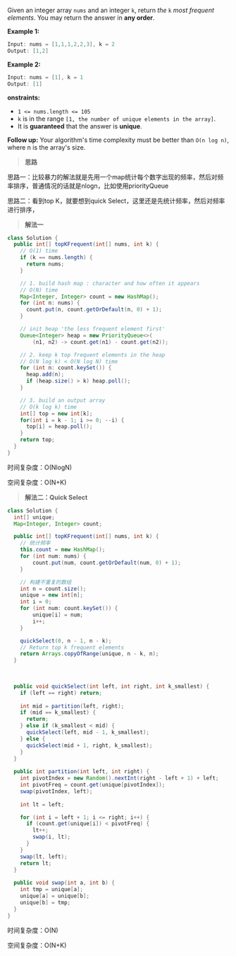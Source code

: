Given an integer array `nums` and an integer `k`, return *the* `k` *most frequent elements*. You may return the answer in **any order**.

**Example 1:**

```java
Input: nums = [1,1,1,2,2,3], k = 2
Output: [1,2]
```

**Example 2:**

```java
Input: nums = [1], k = 1
Output: [1]
```

**onstraints:**

- `1 <= nums.length <= 105`
- `k` is in the range `[1, the number of unique elements in the array]`.
- It is **guaranteed** that the answer is **unique**.

**Follow up:** Your algorithm's time complexity must be better than `O(n log n)`, where n is the array's size.

> **思路**

思路一：比较暴力的解法就是先用一个map统计每个数字出现的频率，然后对频率排序，普通情况的话就是nlogn，比如使用priorityQueue

思路二：看到top K，就要想到quick Select，这里还是先统计频率，然后对频率进行排序，



> **解法一**

```java
class Solution {
  public int[] topKFrequent(int[] nums, int k) {
    // O(1) time
    if (k == nums.length) {
      return nums;
    }

    // 1. build hash map : character and how often it appears
    // O(N) time
    Map<Integer, Integer> count = new HashMap();
    for (int n: nums) {
      count.put(n, count.getOrDefault(n, 0) + 1);
    }

    // init heap 'the less frequent element first'
    Queue<Integer> heap = new PriorityQueue<>(
        (n1, n2) -> count.get(n1) - count.get(n2));

    // 2. keep k top frequent elements in the heap
    // O(N log k) < O(N log N) time
    for (int n: count.keySet()) {
      heap.add(n);
      if (heap.size() > k) heap.poll();    
    }

    // 3. build an output array
    // O(k log k) time
    int[] top = new int[k];
    for(int i = k - 1; i >= 0; --i) {
      top[i] = heap.poll();
    }
    return top;
  }
}
```

时间复杂度：O(NlogN)

空间复杂度：O(N+K)

> **解法二：Quick Select**

```java
class Solution {
  int[] unique;
  Map<Integer, Integer> count;

  public int[] topKFrequent(int[] nums, int k) {
    // 统计频率
    this.count = new HashMap();
    for (int num: nums) {
        count.put(num, count.getOrDefault(num, 0) + 1);
    }

    // 构建不重复的数组
    int n = count.size();
    unique = new int[n]; 
    int i = 0;
    for (int num: count.keySet()) {
        unique[i] = num;
        i++;
    }

    quickSelect(0, n - 1, n - k);
    // Return top k frequent elements
    return Arrays.copyOfRange(unique, n - k, n);
  }
  
  

  public void quickSelect(int left, int right, int k_smallest) { 
    if (left == right) return;
    
    int mid = partition(left, right);
    if (mid == k_smallest) {
      return;    
    } else if (k_smallest < mid) {
      quickSelect(left, mid - 1, k_smallest);     
    } else {
      quickSelect(mid + 1, right, k_smallest);  
    }
  }
  
  public int partition(int left, int right) {
    int pivotIndex = new Random().nextInt(right - left + 1) + left;
    int pivotFreq = count.get(unique[pivotIndex]);
    swap(pivotIndex, left);
    
    int lt = left;

    for (int i = left + 1; i <= right; i++) {
      if (count.get(unique[i]) < pivotFreq) {
        lt++;
        swap(i, lt);
      }
    }
    swap(lt, left);
    return lt;
  }
  
  public void swap(int a, int b) {
    int tmp = unique[a];
    unique[a] = unique[b];
    unique[b] = tmp;
  }
}
```

时间复杂度：O(N)

空间复杂度：O(N+K)